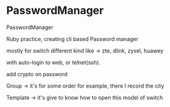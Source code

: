 PasswordManager
===============

PasswordManager


Ruby practice, creating cli based Password manager 

mostly for switch different kind like -> zte, dlink, zyxel, huawey

with auto-login to web, or telnet(ssh).

add crypto on password


Group  -> it's for some order for example, there I record the city 

Template -> it's give to know how to open this model of switch

